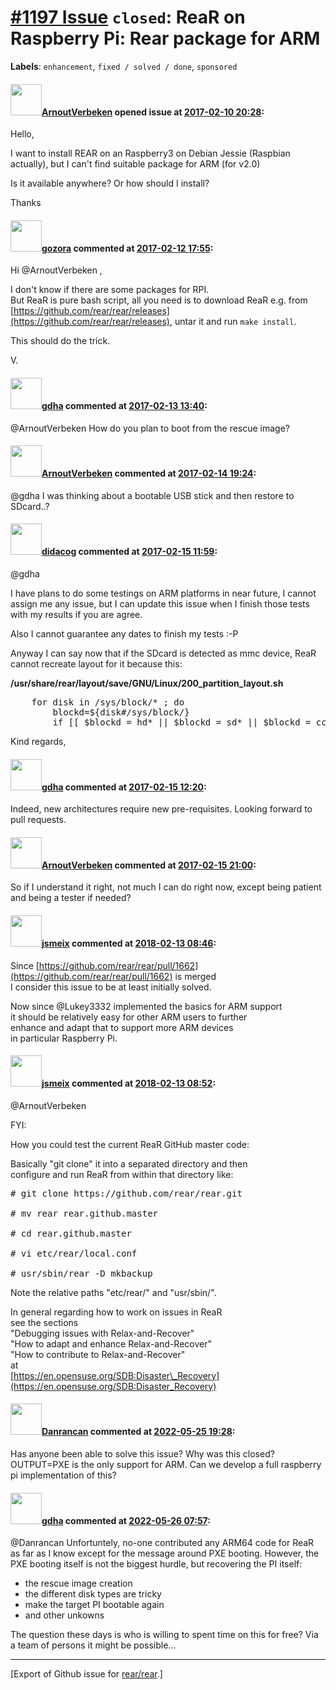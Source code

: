 [\#1197 Issue](https://github.com/rear/rear/issues/1197) `closed`: ReaR on Raspberry Pi: Rear package for ARM
=============================================================================================================

**Labels**: `enhancement`, `fixed / solved / done`, `sponsored`

#### <img src="https://avatars.githubusercontent.com/u/14241524?v=4" width="50">[ArnoutVerbeken](https://github.com/ArnoutVerbeken) opened issue at [2017-02-10 20:28](https://github.com/rear/rear/issues/1197):

Hello,

I want to install REAR on an Raspberry3 on Debian Jessie (Raspbian
actually), but I can't find suitable package for ARM (for v2.0)

Is it available anywhere? Or how should I install?

Thanks

#### <img src="https://avatars.githubusercontent.com/u/12116358?u=1c5ba9dcee5ca3082f03029a7fbe647efd30eb49&v=4" width="50">[gozora](https://github.com/gozora) commented at [2017-02-12 17:55](https://github.com/rear/rear/issues/1197#issuecomment-279235564):

Hi @ArnoutVerbeken ,

I don't know if there are some packages for RPI.  
But ReaR is pure bash script, all you need is to download ReaR e.g. from
[https://github.com/rear/rear/releases](https://github.com/rear/rear/releases),
untar it and run `make install`.

This should do the trick.

V.

#### <img src="https://avatars.githubusercontent.com/u/888633?u=cdaeb31efcc0048d3619651aa18dd4b76e636b21&v=4" width="50">[gdha](https://github.com/gdha) commented at [2017-02-13 13:40](https://github.com/rear/rear/issues/1197#issuecomment-279395143):

@ArnoutVerbeken How do you plan to boot from the rescue image?

#### <img src="https://avatars.githubusercontent.com/u/14241524?v=4" width="50">[ArnoutVerbeken](https://github.com/ArnoutVerbeken) commented at [2017-02-14 19:24](https://github.com/rear/rear/issues/1197#issuecomment-279808416):

@gdha I was thinking about a bootable USB stick and then restore to
SDcard..?

#### <img src="https://avatars.githubusercontent.com/u/5380209?u=163f1571e6b9c9c7df94e2c6ca152b0a7406b52d&v=4" width="50">[didacog](https://github.com/didacog) commented at [2017-02-15 11:59](https://github.com/rear/rear/issues/1197#issuecomment-279992763):

@gdha

I have plans to do some testings on ARM platforms in near future, I
cannot assign me any issue, but I can update this issue when I finish
those tests with my results if you are agree.

Also I cannot guarantee any dates to finish my tests :-P

Anyway I can say now that if the SDcard is detected as mmc device, ReaR
cannot recreate layout for it because this:

**/usr/share/rear/layout/save/GNU/Linux/200\_partition\_layout.sh**

<pre>
    for disk in /sys/block/* ; do
        blockd=${disk#/sys/block/}
        if [[ $blockd = hd* || $blockd = sd* || $blockd = cciss* || $blockd = vd* || $blockd = xvd* || $blockd = dasd* || $blockd = nvme* ]]
</pre>

Kind regards,

#### <img src="https://avatars.githubusercontent.com/u/888633?u=cdaeb31efcc0048d3619651aa18dd4b76e636b21&v=4" width="50">[gdha](https://github.com/gdha) commented at [2017-02-15 12:20](https://github.com/rear/rear/issues/1197#issuecomment-279996724):

Indeed, new architectures require new pre-requisites. Looking forward to
pull requests.

#### <img src="https://avatars.githubusercontent.com/u/14241524?v=4" width="50">[ArnoutVerbeken](https://github.com/ArnoutVerbeken) commented at [2017-02-15 21:00](https://github.com/rear/rear/issues/1197#issuecomment-280137208):

So if I understand it right, not much I can do right now, except being
patient and being a tester if needed?

#### <img src="https://avatars.githubusercontent.com/u/1788608?u=925fc54e2ce01551392622446ece427f51e2f0ce&v=4" width="50">[jsmeix](https://github.com/jsmeix) commented at [2018-02-13 08:46](https://github.com/rear/rear/issues/1197#issuecomment-365189924):

Since
[https://github.com/rear/rear/pull/1662](https://github.com/rear/rear/pull/1662)
is merged  
I consider this issue to be at least initially solved.

Now since @Lukey3332 implemented the basics for ARM support  
it should be relatively easy for other ARM users to further  
enhance and adapt that to support more ARM devices  
in particular Raspberry Pi.

#### <img src="https://avatars.githubusercontent.com/u/1788608?u=925fc54e2ce01551392622446ece427f51e2f0ce&v=4" width="50">[jsmeix](https://github.com/jsmeix) commented at [2018-02-13 08:52](https://github.com/rear/rear/issues/1197#issuecomment-365191314):

@ArnoutVerbeken

FYI:

How you could test the current ReaR GitHub master code:

Basically "git clone" it into a separated directory and then  
configure and run ReaR from within that directory like:

<pre>
# git clone https://github.com/rear/rear.git

# mv rear rear.github.master

# cd rear.github.master

# vi etc/rear/local.conf

# usr/sbin/rear -D mkbackup
</pre>

Note the relative paths "etc/rear/" and "usr/sbin/".

In general regarding how to work on issues in ReaR  
see the sections  
"Debugging issues with Relax-and-Recover"  
"How to adapt and enhance Relax-and-Recover"  
"How to contribute to Relax-and-Recover"  
at  
[https://en.opensuse.org/SDB:Disaster\_Recovery](https://en.opensuse.org/SDB:Disaster_Recovery)

#### <img src="https://avatars.githubusercontent.com/u/30222551?u=195b55a161a4f224dd4883384ab781957437b263&v=4" width="50">[Danrancan](https://github.com/Danrancan) commented at [2022-05-25 19:28](https://github.com/rear/rear/issues/1197#issuecomment-1137766909):

Has anyone been able to solve this issue? Why was this closed?
OUTPUT=PXE is the only support for ARM. Can we develop a full raspberry
pi implementation of this?

#### <img src="https://avatars.githubusercontent.com/u/888633?u=cdaeb31efcc0048d3619651aa18dd4b76e636b21&v=4" width="50">[gdha](https://github.com/gdha) commented at [2022-05-26 07:57](https://github.com/rear/rear/issues/1197#issuecomment-1138268735):

@Danrancan Unfortuntely, no-one contributed any ARM64 code for ReaR as
far as I know except for the message around PXE booting. However, the
PXE booting itself is not the biggest hurdle, but recovering the PI
itself:

-   the rescue image creation
-   the different disk types are tricky
-   make the target PI bootable again
-   and other unkowns

The question these days is who is willing to spent time on this for
free? Via a team of persons it might be possible...

------------------------------------------------------------------------

\[Export of Github issue for
[rear/rear](https://github.com/rear/rear).\]
